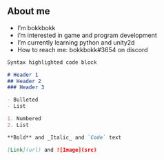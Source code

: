 ## About me


- I’m bokkbokk
- i’m interested in game and program development
- I’m currently learning python and unity2d
- How to reach me: bokkbokk#3654 on discord


```markdown
Syntax highlighted code block

# Header 1
## Header 2
### Header 3

- Bulleted
- List

1. Numbered
2. List

**Bold** and _Italic_ and `Code` text

[Link](url) and ![Image](src)
```
